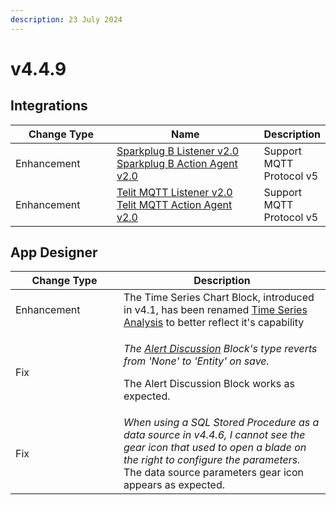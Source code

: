```yaml
---
description: 23 July 2024
---
```


# v4.4.9

## Integrations

<table><thead><tr><th width="155">Change Type</th><th width="250">Name</th><th>Description</th></tr></thead><tbody><tr><td>Enhancement</td><td><a href="https://xmpro.gitbook.io/sparkplug-b/">Sparkplug B Listener v2.0<br>Sparkplug B Action Agent v2.0</a></td><td>Support MQTT Protocol v5</td></tr><tr><td>Enhancement</td><td><a href="https://xmpro.gitbook.io/telit-mqtt/">Telit MQTT Listener v2.0<br>Telit MQTT Action Agent v2.0</a></td><td>Support MQTT Protocol v5</td></tr></tbody></table>

## App Designer

<table><thead><tr><th width="157">Change Type</th><th>Description</th></tr></thead><tbody><tr><td>Enhancement</td><td>The Time Series Chart Block, introduced in v4.1, has been renamed <a href="../blocks-toolbox/visualizations/time-series-analysis.md">Time Series Analysis</a> to better reflect it's capability</td></tr><tr><td>Fix</td><td><p><em>The</em> <a href="../blocks-toolbox/recommendations/recommendation-alert-discussion.md"><em>Alert Discussion</em></a> <em>Block's type reverts from 'None' to 'Entity' on save.</em></p><p>The Alert Discussion Block works as expected.</p></td></tr><tr><td>Fix</td><td><em>When using a SQL Stored Procedure as a data source in v4.4.6, I cannot see the gear icon that used to open a blade on the right to configure the parameters.</em><br>The data source parameters gear icon appears as expected.</td></tr></tbody></table>
